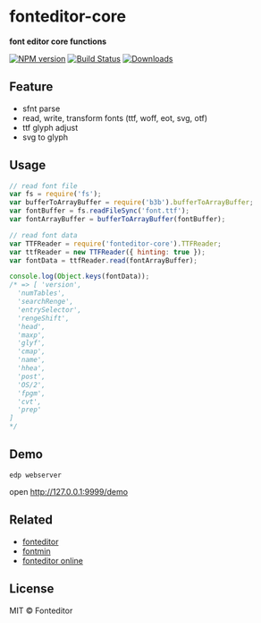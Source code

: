 # fonteditor-core 

**font editor core functions**

[![NPM version][npm-image]][npm-url]
[![Build Status][travis-image]][travis-url]
[![Downloads][downloads-image]][npm-url]

## Feature

- sfnt parse
- read, write, transform fonts (ttf, woff, eot, svg, otf)  
- ttf glyph adjust
- svg to glyph

## Usage

```js
// read font file
var fs = require('fs');
var bufferToArrayBuffer = require('b3b').bufferToArrayBuffer;
var fontBuffer = fs.readFileSync('font.ttf');
var fontArrayBuffer = bufferToArrayBuffer(fontBuffer);

// read font data
var TTFReader = require('fonteditor-core').TTFReader;
var ttfReader = new TTFReader({ hinting: true });
var fontData = ttfReader.read(fontArrayBuffer);

console.log(Object.keys(fontData));
/* => [ 'version',
  'numTables',
  'searchRenge',
  'entrySelector',
  'rengeShift',
  'head',
  'maxp',
  'glyf',
  'cmap',
  'name',
  'hhea',
  'post',
  'OS/2',
  'fpgm',
  'cvt',
  'prep'
]
*/

```

## Demo

```
edp webserver
```

open <http://127.0.0.1:9999/demo>

## Related

- [fonteditor](https://github.com/ecomfe/fonteditor)
- [fontmin](https://github.com/ecomfe/fontmin)
- [fonteditor online](http://font.baidu.com/)

## License

MIT © Fonteditor

[downloads-image]: http://img.shields.io/npm/dm/fonteditor-core.svg
[npm-url]: https://npmjs.org/package/fonteditor-core
[npm-image]: http://img.shields.io/npm/v/fonteditor-core.svg

[travis-url]: https://travis-ci.org/kekee000/fonteditor-core
[travis-image]: http://img.shields.io/travis/kekee000/fonteditor-core.svg
